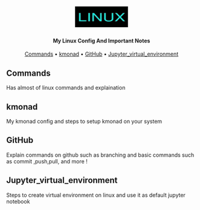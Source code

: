 <h1 align="center">
 <img alt="Linux" title="Linux" height="55" width="140" src="linux.jpg"/>
</h1>   

<h4 align="center">My Linux Config And Important Notes</h4>

<p align="center">
    <a href="#Commands">Commands</a> •
    <a href="#kmonad">kmonad</a> •
    <a href="#GitHub">GitHub</a> •
    <a href="#Jupyter_virtual_environment">Jupyter_virtual_environment</a> 
</p>

## Commands  
Has almost of linux commands and explaination 

## kmonad  
My kmonad config and steps to setup kmonad on your system 

## GitHub 
Explain commands on github such as branching and basic commands such as commit ,push,pull, and more !

## Jupyter_virtual_environment 
Steps to create virtual environment on linux and use it as default jupyter notebook 